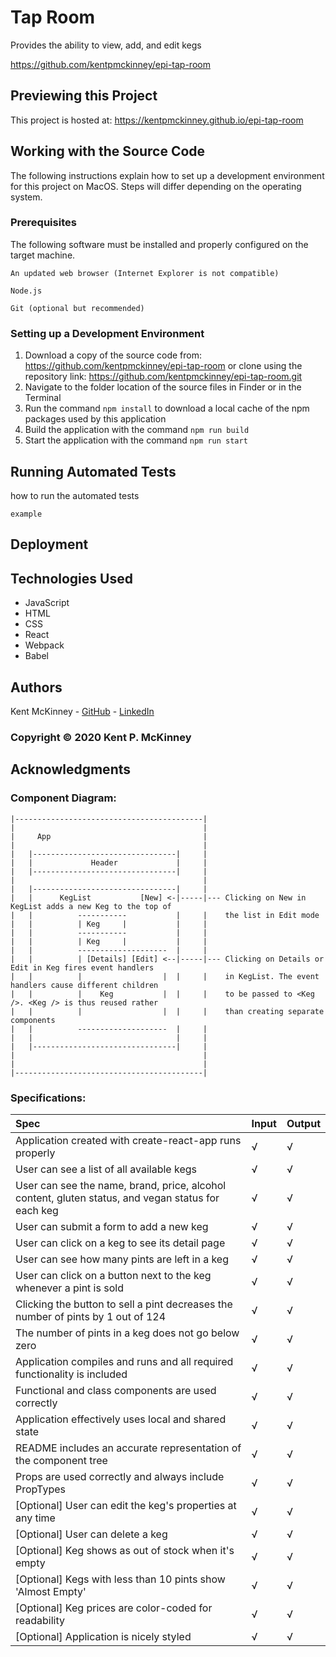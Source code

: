 <!-- Category: Epicodus;React;HTML/CSS/JS -->
# Tap Room

Provides the ability to view, add, and edit kegs

https://github.com/kentpmckinney/epi-tap-room

## Previewing this Project

This project is hosted at: https://kentpmckinney.github.io/epi-tap-room

## Working with the Source Code

The following instructions explain how to set up a development environment for this project on MacOS. Steps will differ depending on the operating system.

### Prerequisites

The following software must be installed and properly configured on the target machine. 

```
An updated web browser (Internet Explorer is not compatible)
```
```
Node.js
```
```
Git (optional but recommended)
```

### Setting up a Development Environment

1. Download a copy of the source code from: https://github.com/kentpmckinney/epi-tap-room
   or clone using the repository link: https://github.com/kentpmckinney/epi-tap-room.git
2. Navigate to the folder location of the source files in Finder or in the Terminal
3. Run the command `npm install` to download a local cache of the npm packages used by this application
4. Build the application with the command `npm run build`
5. Start the application with the command `npm run start`

## Running Automated Tests

how to run the automated tests

```
example
```

## Deployment



## Technologies Used

* JavaScript
* HTML
* CSS
* React
* Webpack
* Babel

## Authors

Kent McKinney - [GitHub](https://github.com/kentpmckinney) - [LinkedIn](https://www.linkedin.com/in/kentpmckinney/)

### Copyright &copy; 2020 Kent P. McKinney

## Acknowledgments


### Component Diagram:

```
|------------------------------------------|
|                                          |
|     App                                  |
|                                          |
|   |--------------------------------|     |
|   |             Header             |     |
|   |--------------------------------|     |
|                                          |
|   |--------------------------------|     |
|   |      KegList           [New] <-|-----|--- Clicking on New in KegList adds a new Keg to the top of
|   |          -----------           |     |    the list in Edit mode
|   |          | Keg     |           |     |
|   |          -----------           |     |
|   |          | Keg     |           |     |
|   |          --------------------  |     |
|   |          | [Details] [Edit] <--|-----|--- Clicking on Details or Edit in Keg fires event handlers
|   |          |                  |  |     |    in KegList. The event handlers cause different children
|   |          |    Keg           |  |     |    to be passed to <Keg />. <Keg /> is thus reused rather
|   |          |                  |  |     |    than creating separate components
|   |          --------------------  |     |
|   |                                |     |
|   |--------------------------------|     |
|                                          |
|                                          |
|------------------------------------------|

```

### Specifications:

| Spec | Input | Output |
| :------------- | :------------- | :------------- |
| Application created with create-react-app runs properly | √ | √ |
| User can see a list of all available kegs | √ | √ |
| User can see the name, brand, price, alcohol content, gluten status, and vegan status for each keg | √ | √ |
| User can submit a form to add a new keg | √ | √ |
| User can click on a keg to see its detail page | √ | √ |
| User can see how many pints are left in a keg | √ | √ |
| User can click on a button next to the keg whenever a pint is sold | √ | √ |
| Clicking the button to sell a pint decreases the number of pints by 1 out of 124 | √ | √ |
| The number of pints in a keg does not go below zero | √ | √ |
| Application compiles and runs and all required functionality is included | √ | √ |
| Functional and class components are used correctly | √ | √ |
| Application effectively uses local and shared state | √ | √ |
| README includes an accurate representation of the component tree | √ | √ |
| Props are used correctly and always include PropTypes | √ | √ |
| [Optional] User can edit the keg's properties at any time | √ | √ |
| [Optional] User can delete a keg | √ | √ |
| [Optional] Keg shows as out of stock when it's empty | √ | √ |
| [Optional] Kegs with less than 10 pints show 'Almost Empty' | √ | √ |
| [Optional] Keg prices are color-coded for readability | √ | √ |
| [Optional] Application is nicely styled | √ | √ |
